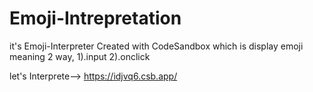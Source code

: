 # Emoji-Intrepretation
it's Emoji-Interpreter Created with CodeSandbox which is display emoji meaning 2 way, 1).input 2).onclick

let's Interprete--> https://idjvq6.csb.app/

